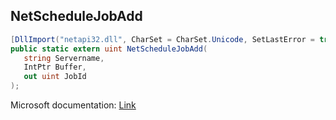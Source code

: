 ## NetScheduleJobAdd

```csharp
[DllImport("netapi32.dll", CharSet = CharSet.Unicode, SetLastError = true)]
public static extern uint NetScheduleJobAdd(
   string Servername,
   IntPtr Buffer,
   out uint JobId
);
```

Microsoft documentation: [Link](https://learn.microsoft.com/en-us/windows/win32/api/lmat/nf-lmat-netschedulejobadd)
